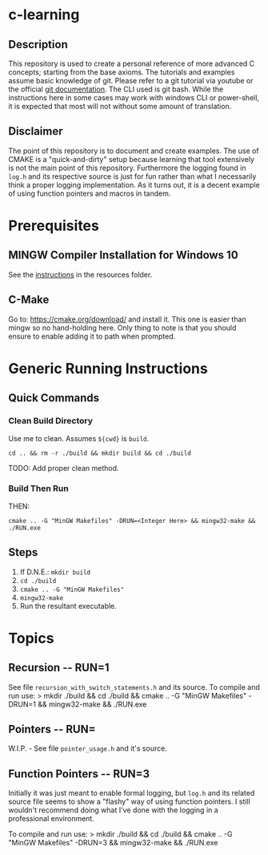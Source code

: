 # c-learning
## Description
This repository is used to create a personal reference of more advanced C concepts; starting from the base axioms. The tutorials and examples assume basic knowledge of git. Please refer to a git tutorial via youtube or the official [git documentation](https://docs.github.com/en/get-started/quickstart). The CLI used is git bash. While the instructions here in some cases may work with windows CLI or power-shell, it is expected that most will not without some amount of translation.

## Disclaimer
The point of this repository is to document and create examples. The use of CMAKE is a "quick-and-dirty" setup because learning that tool extensively is not the main point of this repository. Furthermore the logging found in `log.h` and its respective source is just for fun rather than what I necessarily think a proper logging implementation. As it turns out, it is a decent example of using function pointers and macros in tandem.

# Prerequisites
## MINGW Compiler Installation for Windows 10
See the [instructions](./resources/mingw_install.md) in the resources folder.

## C-Make
Go to: https://cmake.org/download/ and install it. This one is easier than mingw so no hand-holding here. Only thing to note is that you should ensure to enable adding it to path when prompted.

# Generic Running Instructions
## Quick Commands
### Clean Build Directory
Use me to clean. Assumes `${cwd}` is `build`.
  ```
  cd .. && rm -r ./build && mkdir build && cd ./build
  ```
TODO: Add proper clean method.

### Build Then Run
THEN:
  ```
  cmake .. -G "MinGW Makefiles" -DRUN=<Integer Here> && mingw32-make && ./RUN.exe
  ```

## Steps
  1. If D.N.E.: `mkdir build`
  2. `cd ./build`
  3. `cmake .. -G "MinGW Makefiles"`
  4. `mingw32-make`
  5. Run the resultant executable.

# Topics
## Recursion -- RUN=1
See file `recursion_with_switch_statements.h` and its source.
To compile and run use:
    > mkdir ./build && cd ./build && cmake .. -G "MinGW Makefiles" -DRUN=1 && mingw32-make && ./RUN.exe

## Pointers -- RUN=<TODO>
W.I.P. - See file `pointer_usage.h` and it's source.

## Function Pointers -- RUN=3
Initially it was just meant to enable formal logging, but `log.h` and its related source file seems to show a "flashy" way of using function pointers. I still wouldn't recommend doing what I've done with the logging in a professional environment.

To compile and run use:
    > mkdir ./build && cd ./build && cmake .. -G "MinGW Makefiles" -DRUN=3 && mingw32-make && ./RUN.exe

